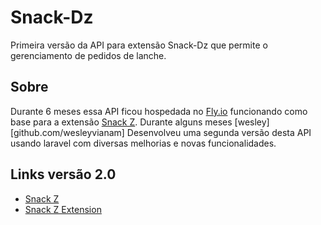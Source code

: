 # Snack-Dz
Primeira versão da API para extensão Snack-Dz que permite o gerenciamento de pedidos de lanche.

## Sobre
Durante 6 meses essa API ficou hospedada no [Fly.io](fly.io) funcionando como base para a extensão [Snack Z](https://github.com/wesleyvianam/Snackz-extension-mvp).
Durante alguns meses [wesley][github.com/wesleyvianam] Desenvolveu uma segunda versão desta API usando laravel com diversas melhorias e novas funcionalidades.

## Links versão 2.0
- [Snack Z](https://github.com/wesleyvianam/snackz)
- [Snack Z Extension](https://github.com/wesleyvianam/Snackz-extension-mvp)

